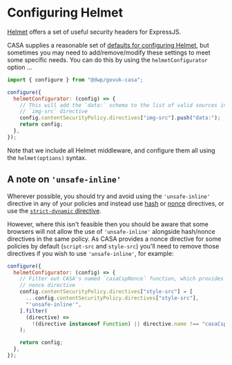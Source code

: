 # Configuring Helmet

[Helmet](https://helmetjs.github.io/) offers a set of useful security headers for ExpressJS.

CASA supplies a reasonable set of [defaults for configuring Helmet](src/middleware/pre.js), but sometimes you may need to add/remove/modify these settings to meet some specific needs. You can do this by using the `helmetConfigurator` option ...

```javascript
import { configure } from "@dwp/govuk-casa";

configure({
  helmetConfigurator: (config) => {
    // This will add the `data:` schema to the list of valid sources in the
    // `img-src` directive
    config.contentSecurityPolicy.directives["img-src"].push("data:");
    return config;
  },
});
```

Note that we include all Helmet middleware, and configure them all using the `helmet(options)` syntax.

## A note on `'unsafe-inline'`

Wherever possible, you should try and avoid using the `'unsafe-inline'` directive in any of your policies and instead use [hash](https://content-security-policy.com/hash/) or [nonce](https://content-security-policy.com/nonce/) directives, or use the [`strict-dynamic` directive](https://content-security-policy.com/strict-dynamic/).

However, where this isn't feasible then you should be aware that some browsers will not allow the use of `'unsafe-inline'` alongside hash/nonce directives in the same policy. As CASA provides a nonce directive for some policies by default (`script-src` and `style-src`) you'll need to remove those directives if you wish to use `'unsafe-inline'`, for example:

```javascript
configure({
  helmetConfigurator: (config) => {
    // Filter out CASA's named `casaCspNonce` function, which provides the
    // nonce directive
    config.contentSecurityPolicy.directives["style-src"] = [
      ...config.contentSecurityPolicy.directives["style-src"],
      "'unsafe-inline'",
    ].filter(
      (directive) =>
        !(directive instanceof Function) || directive.name !== "casaCspNonce",
    );

    return config;
  },
});
```
